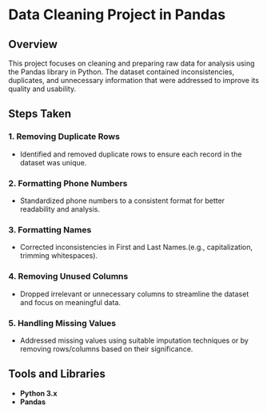 # Data Cleaning Project in Pandas

## Overview
This project focuses on cleaning and preparing raw data for analysis using the Pandas library in Python. The dataset contained inconsistencies, duplicates, and unnecessary information that were addressed to improve its quality and usability.

## Steps Taken
### 1. Removing Duplicate Rows
- Identified and removed duplicate rows to ensure each record in the dataset was unique.

### 2. Formatting Phone Numbers
- Standardized phone numbers to a consistent format for better readability and analysis.

### 3. Formatting Names
- Corrected inconsistencies in First and  Last Names.(e.g., capitalization, trimming whitespaces).

### 4. Removing Unused Columns
- Dropped irrelevant or unnecessary columns to streamline the dataset and focus on meaningful data.

### 5. Handling Missing Values
- Addressed missing values using suitable imputation techniques or by removing rows/columns based on their significance.

## Tools and Libraries
- **Python 3.x**
- **Pandas**

